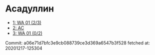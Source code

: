 # Асадуллин
- [1: WA 01 (2/3)](1.md)
- [2: AC](2.md)
- [3: WA 01 (0/2)](3.md)

Commit: a06e71d7bfc3e9cb088739ce3d369a6547b3f528
 fetched at: 20201217-125304
